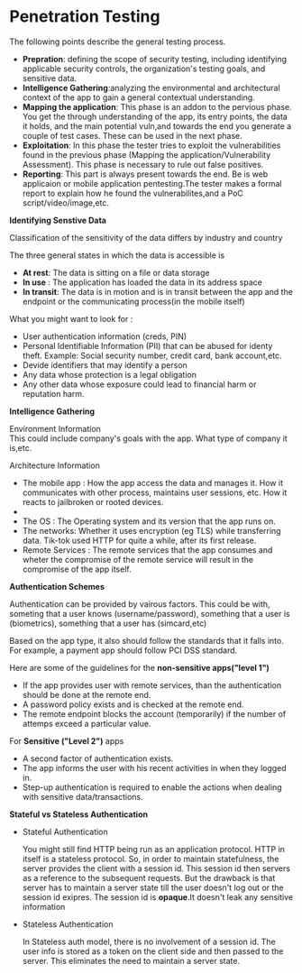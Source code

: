 <h1>Penetration Testing</h1>
<p>The following points describe the general testing process.</p>
<ul>
  <li><b>Prepration</b>: defining the scope of security testing, including identifying applicable security controls, the organization's testing goals, and sensitive data.</li>
  <li><b>Intelligence Gathering</b>:analyzing the environmental and architectural context of the app to gain a general contextual understanding.</li>
  <li><b>Mapping the application</b>: This phase is an addon to the pervious phase. You get the through understanding of the app, its entry points, the data it holds, and the main potential vuln,and towards the end you generate a couple of test cases. These can be used in the next phase.</li>
  <li><b>Exploitation</b>: In this phase the tester tries to exploit the vulnerabilities found in the previous phase (Mapping the application/Vulnerability Assessment). This phase is necessary to rule out false positives.</li>
  <li><b>Reporting</b>: This part is always present towards the end. Be is web applicaion or mobile application pentesting.The tester makes a formal report to explain how he found the vulnerabilites,and a PoC script/video/image,etc.</li>
</ul>

  
<p><b>Identifying Senstive Data</b></p>
<p>Classification of the sensitivity of the data differs by industry and country</p>
<p>The three general states in which the data is accessible is </p>
<ul>
  <li><b>At rest</b>: The data is sitting on a file or data storage</li>
  <li><b>In use</b> : The application has loaded the data in its address space</li>
  <li><b>In transit</b>: The data is in motion and is in transit between the app and the endpoint or the communicating process(in the mobile itself)</li>
</ul>

<p>What you might want to look for : </p>
<ul>
  <li>User authentication information (creds, PIN)</li>
  <li>Personal Identifiable Information (PII) that can be abused for identy theft. Example: Social security number, credit card, bank account,etc.</li>
  <li>Devide identifiers that may identify a person</li>
  <li>Any data whose protection is a legal obligation</li>
  <li>Any other data whose exposure could lead to financial harm or reputation harm.</li>
</ul>

<p><b>Intelligence Gathering</b><p>
<p>Environment Information <br> This could include company's goals with the app. What type of company it is,etc. </p>
<p>Architecture Information</p>
<ul>
<li>The mobile app : How the app access the data and manages it. How it communicates with other process, maintains user sessions, etc. How it reacts to jailbroken or rooted devices.<li>
<li>The OS : The Operating system and its version that the app runs on.</li>
<li>The networks: Whether it uses encryption (eg TLS) while transferring data. Tik-tok used HTTP for quite a while, after its first release.</li>
<li>Remote Services : The remote services that the app consumes and wheter the compromise of the remote service will result in the compromise of the app itself.</li>
</ul>

<p><b>Authentication Schemes</b></p>
<p>Authentication can be provided by vairous factors. This could be with, someting that a user knows (username/password), something that a user is (biometrics), something that a user has (simcard,etc)</p>
<p>Based on the app type, it also should follow the standards that it falls into. For example, a payment app should follow PCI DSS standard.</p>
<p>Here are some of the guidelines for the <b>non-sensitive apps("level 1")</b></p>
<ul>
  <li>If the app provides user with remote services, than the authentication should be done at the remote end.</li>
  <li>A password policy exists and is checked at the remote end.</li>
  <li>The remote endpoint blocks the account (temporarily) if the number of attemps exceed a particular value.</li>
</ul>
<p>For <b>Sensitive ("Level 2")</b> apps</p>
<ul>
  <li>A second factor of authentication exists.</li>
  <li>The app informs the user with his recent activities in when they logged in.</li>
  <li>Step-up authentication is required to enable the actions when dealing with sensitive data/transactions.</li>
</ul>

<p><b>Stateful vs Stateless Authentication</b></p>
<ul>
  <li>Stateful Authentication</li>
  <p>You might still find HTTP being run as an application protocol. HTTP in itself is a stateless protocol. So, in order to maintain statefulness, the server provides the client with a session id. This session id then servers as a reference to the subsequent requests. But the drawback is that server has to maintain a server state till the user doesn't log out or the session id exipres. The session id is <b>opaque</b>.It doesn't leak any sensitive information</p>
  <li>Stateless Authentication</li>
  <p>In Stateless auth model, there is no involvement of a session id. The user info is stored as a token on the client side and then passed to the server. This eliminates the need to maintain a server state.</p>
</ul>
